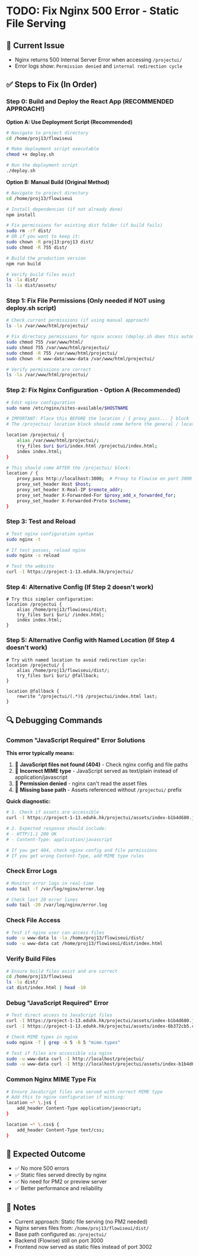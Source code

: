 # TODO: Fix Nginx 500 Error - Static File Serving

## 🎯 Current Issue

- Nginx returns 500 Internal Server Error when accessing `/projectui/`
- Error logs show: `Permission denied` and `internal redirection cycle`

## ✅ Steps to Fix (In Order)

### Step 0: Build and Deploy the React App (RECOMMENDED APPROACH!)

**Option A: Use Deployment Script (Recommended)**

```bash
# Navigate to project directory
cd /home/proj13/flowiseui

# Make deployment script executable
chmod +x deploy.sh

# Run the deployment script
./deploy.sh
```

**Option B: Manual Build (Original Method)**

```bash
# Navigate to project directory
cd /home/proj13/flowiseui

# Install dependencies (if not already done)
npm install

# Fix permissions for existing dist folder (if build fails)
sudo rm -rf dist/
# OR if you want to keep it:
sudo chown -R proj13:proj13 dist/
sudo chmod -R 755 dist/

# Build the production version
npm run build

# Verify build files exist
ls -la dist/
ls -la dist/assets/
```

### Step 1: Fix File Permissions (Only needed if NOT using deploy.sh script)

```bash
# Check current permissions (if using manual approach)
ls -la /var/www/html/projectui/

# Fix directory permissions for nginx access (deploy.sh does this automatically)
sudo chmod 755 /var/www/html/
sudo chmod 755 /var/www/html/projectui/
sudo chmod -R 755 /var/www/html/projectui/
sudo chown -R www-data:www-data /var/www/html/projectui/

# Verify permissions are correct
ls -la /var/www/html/projectui/
```

### Step 2: Fix Nginx Configuration - Option A (Recommended)

```bash
# Edit nginx configuration
sudo nano /etc/nginx/sites-available/$HOSTNAME

# IMPORTANT: Place this BEFORE the location / { proxy_pass... } block
# The /projectui/ location block should come before the general / location:

location /projectui/ {
    alias /var/www/html/projectui/;
    try_files $uri $uri/index.html /projectui/index.html;
    index index.html;
}

# This should come AFTER the /projectui/ block:
location / {
    proxy_pass http://localhost:3000;  # Proxy to Flowise on port 3000
    proxy_set_header Host $host;
    proxy_set_header X-Real-IP $remote_addr;
    proxy_set_header X-Forwarded-For $proxy_add_x_forwarded_for;
    proxy_set_header X-Forwarded-Proto $scheme;
}
```

### Step 3: Test and Reload

```bash
# Test nginx configuration syntax
sudo nginx -t

# If test passes, reload nginx
sudo nginx -s reload

# Test the website
curl -I https://project-1-13.eduhk.hk/projectui/
```

### Step 4: Alternative Config (If Step 2 doesn't work)

```nginx
# Try this simpler configuration:
location /projectui {
    alias /home/proj13/flowiseui/dist;
    try_files $uri $uri/ /index.html;
    index index.html;
}
```

### Step 5: Alternative Config with Named Location (If Step 4 doesn't work)

```nginx
# Try with named location to avoid redirection cycle:
location /projectui/ {
    alias /home/proj13/flowiseui/dist/;
    try_files $uri $uri/ @fallback;
}

location @fallback {
    rewrite ^/projectui/(.*)$ /projectui/index.html last;
}
```

## 🔍 Debugging Commands

### Common "JavaScript Required" Error Solutions

**This error typically means:**

1. 🔴 **JavaScript files not found (404)** - Check nginx config and file paths
2. 🔴 **Incorrect MIME type** - JavaScript served as text/plain instead of application/javascript  
3. 🔴 **Permission denied** - nginx can't read the asset files
4. 🔴 **Missing base path** - Assets referenced without `/projectui/` prefix

**Quick diagnostic:**

```bash
# 1. Check if assets are accessible
curl -I https://project-1-13.eduhk.hk/projectui/assets/index-b1b4d680.js

# 2. Expected response should include:
# - HTTP/1.1 200 OK
# - Content-Type: application/javascript

# If you get 404, check nginx config and file permissions
# If you get wrong Content-Type, add MIME type rules
```

### Check Error Logs

```bash
# Monitor error logs in real-time
sudo tail -f /var/log/nginx/error.log

# Check last 20 error lines
sudo tail -20 /var/log/nginx/error.log
```

### Check File Access

```bash
# Test if nginx user can access files
sudo -u www-data ls -la /home/proj13/flowiseui/dist/
sudo -u www-data cat /home/proj13/flowiseui/dist/index.html
```

### Verify Build Files

```bash
# Ensure build files exist and are correct
cd /home/proj13/flowiseui
ls -la dist/
cat dist/index.html | head -10
```

### Debug "JavaScript Required" Error

```bash
# Test direct access to JavaScript files
curl -I https://project-1-13.eduhk.hk/projectui/assets/index-b1b4d680.js
curl -I https://project-1-13.eduhk.hk/projectui/assets/index-6b372cb5.css

# Check MIME types in nginx
sudo nginx -T | grep -A 5 -B 5 "mime.types"

# Test if files are accessible via nginx
sudo -u www-data curl -I http://localhost/projectui/
sudo -u www-data curl -I http://localhost/projectui/assets/index-b1b4d680.js
```

### Common Nginx MIME Type Fix

```bash
# Ensure JavaScript files are served with correct MIME type
# Add this to nginx configuration if missing:
location ~* \.js$ {
    add_header Content-Type application/javascript;
}

location ~* \.css$ {
    add_header Content-Type text/css;
}
```

## 🎯 Expected Outcome

- ✅ No more 500 errors
- ✅ Static files served directly by nginx
- ✅ No need for PM2 or preview server
- ✅ Better performance and reliability

## 📝 Notes

- Current approach: Static file serving (no PM2 needed)
- Nginx serves files from: `/home/proj13/flowiseui/dist/`
- Base path configured as: `/projectui/`
- Backend (Flowise) still on port 3000
- Frontend now served as static files instead of port 3002
